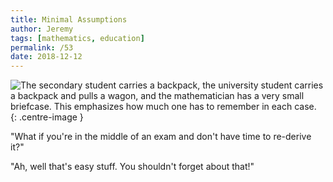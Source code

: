 ```yaml
---
title: Minimal Assumptions
author: Jeremy
tags: [mathematics, education]
permalink: /53
date: 2018-12-12
---
```


![The secondary student carries a backpack, the university student carries a backpack and pulls a wagon, and the mathematician has a very small briefcase. This emphasizes how much one has to remember in each case.](https://res.cloudinary.com/dh3hm8pb7/image/upload/c_scale,q_auto:best/v1535842782/Handwaving/Published/MinimalAssumptions.png){: .centre-image }

"What if you're in the middle of an exam and don't have time to re-derive it?"

"Ah, well that's easy stuff. You shouldn't forget about that!"